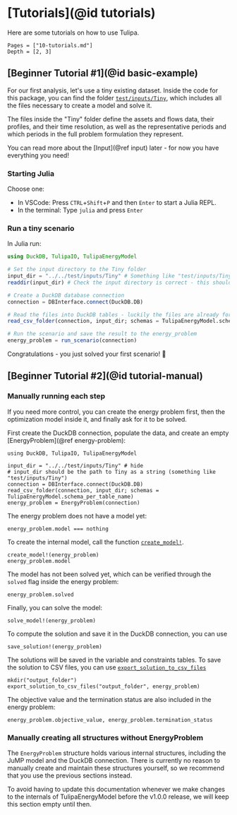 # [Tutorials](@id tutorials)

Here are some tutorials on how to use Tulipa.

```@contents
Pages = ["10-tutorials.md"]
Depth = [2, 3]
```

## [Beginner Tutorial #1](@id basic-example)

For our first analysis, let's use a tiny existing dataset.
Inside the code for this package, you can find the folder [`test/inputs/Tiny`](https://github.com/TulipaEnergy/TulipaEnergyModel.jl/tree/main/test/inputs/Tiny), which includes all the files necessary to create a model and solve it.

The files inside the "Tiny" folder define the assets and flows data, their profiles, and their time resolution, as well as the representative periods and which periods in the full problem formulation they represent.

You can read more about the [Input](@ref input) later - for now you have everything you need!

### Starting Julia

Choose one:

- In VSCode: Press `CTRL`+`Shift`+`P` and then `Enter` to start a Julia REPL.
- In the terminal: Type `julia` and press `Enter`

### Run a tiny scenario

In Julia run:

```julia @example bt-1
using DuckDB, TulipaIO, TulipaEnergyModel

# Set the input directory to the Tiny folder
input_dir = "../../test/inputs/Tiny" # Something like "test/inputs/Tiny" or "test\\inputs\\Tiny"
readdir(input_dir) # Check the input directory is correct - this should show the names of the files in the folder

# Create a DuckDB database connection
connection = DBInterface.connect(DuckDB.DB)

# Read the files into DuckDB tables - luckily the files are already formatted to fit the Model Schema
read_csv_folder(connection, input_dir; schemas = TulipaEnergyModel.schema_per_table_name)

# Run the scenario and save the result to the energy_problem
energy_problem = run_scenario(connection)
```

Congratulations - you just solved your first scenario! 🌷

<!-- TODO : Add looking at results -->

## [Beginner Tutorial #2](@id tutorial-manual)

### Manually running each step

If you need more control, you can create the energy problem first, then the optimization model inside it, and finally ask for it to be solved.

First create the DuckDB connection, populate the data, and create an empty [EnergyProblem](@ref energy-problem):

```@example manual-energy-problem
using DuckDB, TulipaIO, TulipaEnergyModel

input_dir = "../../test/inputs/Tiny" # hide
# input_dir should be the path to Tiny as a string (something like "test/inputs/Tiny")
connection = DBInterface.connect(DuckDB.DB)
read_csv_folder(connection, input_dir; schemas = TulipaEnergyModel.schema_per_table_name)
energy_problem = EnergyProblem(connection)
```

The energy problem does not have a model yet:

```@example manual-energy-problem
energy_problem.model === nothing
```

To create the internal model, call the function [`create_model!`](@ref).

```@example manual-energy-problem
create_model!(energy_problem)
energy_problem.model
```

The model has not been solved yet, which can be verified through the `solved` flag inside the energy problem:

```@example manual-energy-problem
energy_problem.solved
```

Finally, you can solve the model:

```@example manual-energy-problem
solve_model!(energy_problem)
```

To compute the solution and save it in the DuckDB connection, you can use

```@example manual-energy-problem
save_solution!(energy_problem)
```

The solutions will be saved in the variable and constraints tables.
To save the solution to CSV files, you can use [`export_solution_to_csv_files`](@ref)

```@example manual-energy-problem
mkdir("output_folder")
export_solution_to_csv_files("output_folder", energy_problem)
```

The objective value and the termination status are also included in the energy problem:

```@example manual-energy-problem
energy_problem.objective_value, energy_problem.termination_status
```

### Manually creating all structures without EnergyProblem

The `EnergyProblem` structure holds various internal structures, including the JuMP model and the DuckDB connection.
There is currently no reason to manually create and maintain these structures yourself, so we recommend that you use the previous sections instead.

To avoid having to update this documentation whenever we make changes to the internals of TulipaEnergyModel before the v1.0.0 release, we will keep this section empty until then.
